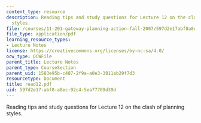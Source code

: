 ```yaml
---
content_type: resource
description: Reading tips and study questions for Lecture 12 on the clash of planning
  styles.
file: /courses/11-201-gateway-planning-action-fall-2007/597d2e17abf8a8ec92c45ea77709d39d_read12.pdf
file_type: application/pdf
learning_resource_types:
- Lecture Notes
license: https://creativecommons.org/licenses/by-nc-sa/4.0/
ocw_type: OCWFile
parent_title: Lecture Notes
parent_type: CourseSection
parent_uid: 1583e95b-c487-2f9a-a0e3-3811ab29f7d3
resourcetype: Document
title: read12.pdf
uid: 597d2e17-abf8-a8ec-92c4-5ea77709d39d
---
```

Reading tips and study questions for Lecture 12 on the clash of planning styles.